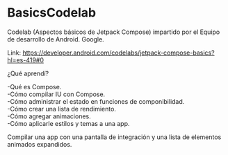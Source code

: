 # BasicsCodelab
Codelab (Aspectos básicos de Jetpack Compose) impartido por el Equipo de desarrollo de Android. Google.

Link: https://developer.android.com/codelabs/jetpack-compose-basics?hl=es-419#0

¿Qué aprendí?

-Qué es Compose.  
-Cómo compilar IU con Compose.  
-Cómo administrar el estado en funciones de componibilidad.  
-Cómo crear una lista de rendimiento.  
-Cómo agregar animaciones.  
-Cómo aplicarle estilos y temas a una app.  

Compilar una app con una pantalla de integración y una lista de elementos animados expandidos.

